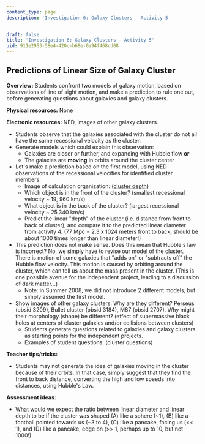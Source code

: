 ```yaml
---
content_type: page
description: 'Investigation 6: Galaxy Clusters - Activity 5

  '
draft: false
title: 'Investigation 6: Galaxy Clusters - Activity 5'
uid: 911e2953-58e4-420c-b68e-0a94f468cd08
---
```

## **Predictions of Linear Size of Galaxy Cluster**

**Overview:** Students confront two models of galaxy motion, based on observations of line of sight motion, and make a prediction to rule one out, before generating questions about galaxies and galaxy clusters.

**Physical resources:** None

**Electronic resources:** NED, images of other galaxy clusters.

- Students observe that the galaxies associated with the cluster do not all have the same recessional velocity as the cluster.
- Generate models which could explain this observation: 
    - Galaxies are closer or further, and expanding with Hubble flow **or**
    - The galaxies are **moving** in orbits around the cluster center
- Let's make a prediction based on the first model, using NED observations of the recessional velocities for identified cluster members: 
    - Image of calculation organization: ([cluster depth](https://old.ocw.mit.edu/high-school/physics/chandra-astrophysics-institute/investigation-6-galaxy-clusters/image-gallery-6/MITHFH_chandra_inv6_CluDep.jpg))
    - Which object is in the front of the cluster? (smallest recessional velocity ~ 19, 960 km/s)
    - What object is in the back of the cluster? (largest recessional velocity ~ 25,340 km/s)
    - Predict the linear "depth" of the cluster (i.e. distance from front to back of cluster), and compare it to the predicted linear diameter from activity 4. (77 Mpc = 2.3 x 1024 meters front to back, should be about 1000 times longer than linear diameter!)
- This prediction does not make sense. Does this mean that Hubble's law is incorrect? No, we simply have to revise our model of the cluster. There is motion of some galaxies that "adds on" or "subtracts off" the Hubble flow velocity. This motion is caused by orbiting around the cluster, which can tell us about the mass present in the cluster. (This is one possible avenue for the independent project, leading to a discussion of dark matter...) 
    - Note: in Summer 2008, we did not introduce 2 different models, but simply assumed the first model.
- Show images of other galaxy clusters: Why are they different? Perseus (obsid 3209), Bullet cluster (obsid 3184), M87 (obsid 2707). Why might their morphology (shape) be different? (effect of supermassive black holes at centers of cluster galaxies and/or collisions between clusters) 
    - Students generate questions related to galaxies and galaxy clusters as starting points for the independent projects.
    - Examples of student questions: (cluster questions)

**Teacher tips/tricks:**

- Students may not generate the idea of galaxies moving in the cluster because of their orbits. In that case, simply suggest that they find the front to back distance, converting the high and low speeds into distances, using Hubble's Law.

**Assessment ideas:**

- What would we expect the ratio between linear diameter and linear depth to be if the cluster was shaped (A) like a sphere (~1), (B) like a football pointed towards us (~3 to 4), (C) like a pancake, facing us (\<\< 1), and (D) like a pancake, edge on (>> 1, perhaps up to 10, but not 1000!).